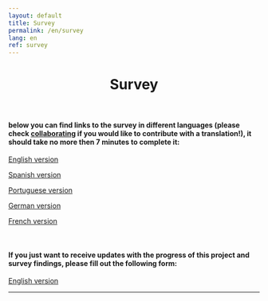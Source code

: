 ```yaml
---
layout: default
title: Survey
permalink: /en/survey
lang: en
ref: survey
---
```


<center>
  <h1> Survey </h1>
</center>

<br>

#### below you can find links to the survey in different languages (please check [collaborating](link) if you would like to contribute with a translation!), it should take no more then 7 minutes to complete it:


[English version](http://ec2-3-17-144-2.us-east-2.compute.amazonaws.com/index.php/456854?lang=en)

[Spanish version](http://ec2-3-17-144-2.us-east-2.compute.amazonaws.com/index.php/456854?lang=es)

[Portuguese version](http://ec2-3-17-144-2.us-east-2.compute.amazonaws.com/index.php/456854?lang=pt-BR)

[German version](http://ec2-3-17-144-2.us-east-2.compute.amazonaws.com/index.php/456854?lang=de)

[French version](http://ec2-3-17-144-2.us-east-2.compute.amazonaws.com/index.php/456854?lang=fr)

<br>

#### If you just want to receive updates with the progress of this project and survey findings, please fill out the following form:

[English version](http://ec2-3-17-144-2.us-east-2.compute.amazonaws.com/index.php/432173?lang=en)

---

<!--
{% raw %}

 <div class="scratch-preview">
 <iframe src="http://ec2-3-17-144-2.us-east-2.compute.amazonaws.com/index.php/456854?lang=en" width="640" height="800" frameborder="1" marginheight="0" marginwidth="0">
 </iframe>

{% endraw %}
-->

